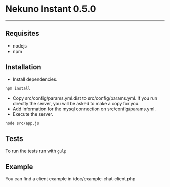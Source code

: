 # Nekuno Instant 0.5.0 #
-------------------------

## Requisites ##
* nodejs
* npm

## Installation ##
* Install dependencies.
```
npm install
```
* Copy src/config/params.yml.dist to src/config/params.yml. If you run directly the server, you will be asked to make a copy for you.
* Add information for the mysql connection on src/config/params.yml.
* Execute the server.
```
node src/app.js
```

## Tests ##
To run the tests run with `gulp`

## Example ##
You can find a client example in /doc/example-chat-client.php